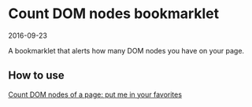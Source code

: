 Count DOM nodes bookmarklet
==============================
2016-09-23



A bookmarklet that alerts how many DOM nodes you have on your page.




How to use
---------------

<a href="javascript: (function () {alert(document.getElementsByTagName('*').length); }());">Count DOM nodes of a page: put me in your favorites</a>
